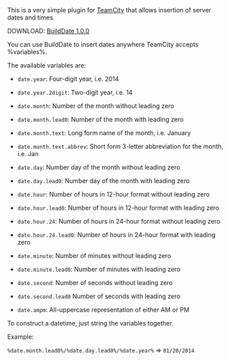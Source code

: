 This is a very simple plugin for [TeamCity](http://www.jetbrains.com/teamcity/) that allows insertion of server dates and times. 

DOWNLOAD: [BuildDate 1.0.0](http://alexhowland.com/teamcity/builddate/BuildDatePlugin_1.0.0.zip)

You can use BuildDate to insert dates anywhere TeamCity accepts %variables%.

The available variables are:

* `date.year`: Four-digit year, i.e. 2014
* `date.year.2digit`: Two-digit year, i.e. 14 

* `date.month`: Number of the month without leading zero
* `date.month.lead0`: Number of the month with leading zero
* `date.month.text`: Long form name of the month, i.e. January
* `date.month.text.abbrev`: Short form 3-letter abbreviation for the month, i.e. Jan

* `date.day`: Number day of the month without leading zero
* `date.day.lead0`: Number day of the month with leading zero

* `date.hour`: Number of hours in 12-hour format without leading zero
* `date.hour.lead0`: Number of hours in 12-hour format with leading zero
* `date.hour.24`: Number of hours in 24-hour format without leading zero
* `date.hour.24.lead0`: Number of hours in 24-hour format with leading zero

* `date.minute`: Number of minutes without leading zero
* `date.minute.lead0`: Number of minutes with leading zero

* `date.second`: Number of seconds without leading zero
* `date.second.lead0` Number of seconds with leading zero

* `date.ampm`: All-uppercase representation of either AM or PM

To construct a datetime, just string the variables together.

Example:

`%date.month.lead0%/%date.day.lead0%/%date.year%` => `01/20/2014`
